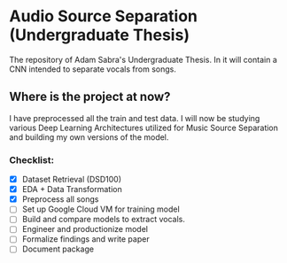 # Audio Source Separation (Undergraduate Thesis)
 The repository of Adam Sabra's Undergraduate Thesis. In it will contain a CNN intended to separate vocals from songs.
 
## Where is the project at now?
I have preprocessed all the train and test data. I will now be studying various Deep Learning Architectures utilized for Music Source Separation and building my own versions of the model.

### Checklist:
- [x] Dataset Retrieval (DSD100)
- [x] EDA + Data Transformation
- [x] Preprocess all songs
- [ ] Set up Google Cloud VM for training model
- [ ] Build and compare models to extract vocals.
- [ ] Engineer and productionize model
- [ ] Formalize findings and write paper
- [ ] Document package
